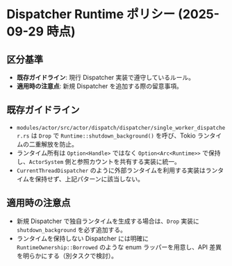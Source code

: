 # Dispatcher Runtime ポリシー (2025-09-29 時点)

## 区分基準
- **既存ガイドライン**: 現行 Dispatcher 実装で遵守しているルール。
- **適用時の注意点**: 新規 Dispatcher を追加する際の留意事項。

## 既存ガイドライン
- `modules/actor/src/actor/dispatch/dispatcher/single_worker_dispatcher.rs` は `Drop` で `Runtime::shutdown_background()` を呼び、Tokio ランタイムの二重解放を防止。
- ランタイム所有は `Option<Handle>` ではなく `Option<Arc<Runtime>>` で保持し、`ActorSystem` 側と参照カウントを共有する実装に統一。
- `CurrentThreadDispatcher` のように外部ランタイムを利用する実装はランタイムを保持せず、上記パターンに該当しない。

## 適用時の注意点
- 新規 Dispatcher で独自ランタイムを生成する場合は、`Drop` 実装に `shutdown_background` を必ず追加する。
- ランタイムを保持しない Dispatcher には明確に `RuntimeOwnership::Borrowed` のような enum ラッパーを用意し、API 差異を明らかにする（別タスクで検討）。

